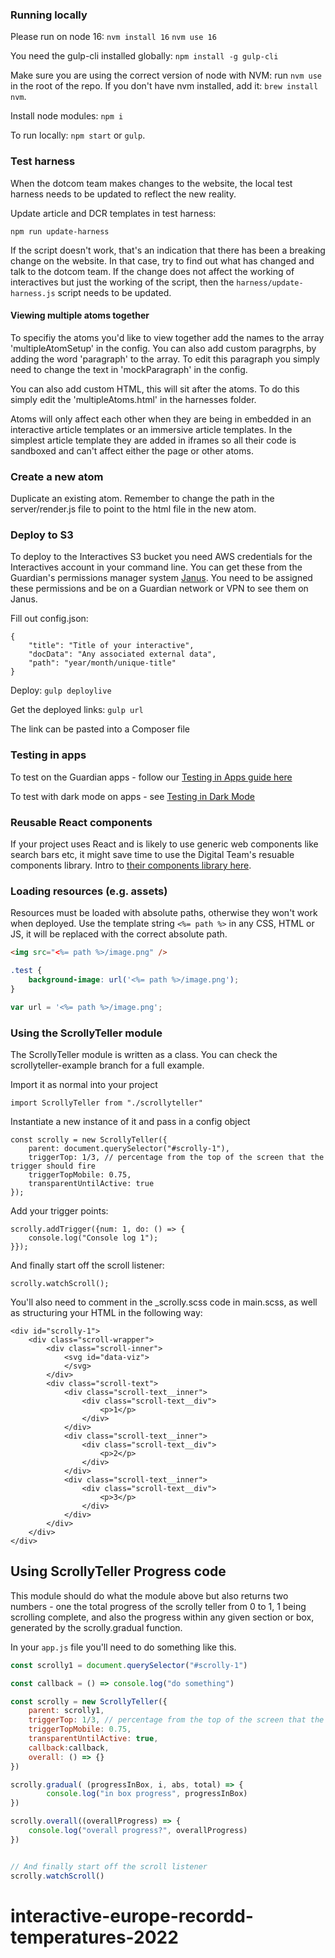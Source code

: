 ### Running locally

Please run on node 16: `nvm install 16` `nvm use 16`

You need the gulp-cli installed globally: `npm install -g gulp-cli`

Make sure you are using the correct version of node with NVM: run `nvm use` in the root of the repo. 
If you don't have nvm installed, add it: `brew install nvm`.

Install node modules: `npm i`

To run locally: `npm start` or `gulp`.  

### Test harness

When the dotcom team makes changes to the website, the local test harness needs to be updated to reflect the new reality.

Update article and DCR templates in test harness:

```
npm run update-harness
```

If the script doesn't work, that's an indication that there has been a breaking change on the website. In that case, try to find out what has changed and talk to the dotcom team. If the change does not affect the working of interactives but just the working of the script, then the `harness/update-harness.js` script needs to be updated.


#### Viewing multiple atoms together

To specifiy the atoms you'd like to view together add the names to the array 'multipleAtomSetup' in the config. You can also add custom paragrphs, by adding the word 'paragraph' to the array. To edit this paragraph you simply need to change the text in 'mockParagraph' in the config. 

You can also add custom HTML, this will sit after the atoms. To do this simply edit the 'multipleAtoms.html' in the harnesses folder.

Atoms will only affect each other when they are being in embedded in an interactive article templates or an immersive article templates. In the simplest article template they are added in iframes so all their code is sandboxed and can't affect either the page or other atoms.

### Create a new atom 

Duplicate an existing atom. Remember to change the path in the server/render.js file to point to the html file in the new atom. 

### Deploy to S3

To deploy to the Interactives S3 bucket you need AWS credentials for the Interactives account in your command line. You can get these from the Guardian's permissions manager system [Janus](https://janus.gutools.co.uk/). You need to be assigned these permissions and be on a Guardian network or VPN to see them on Janus. 

Fill out config.json:

```
{
    "title": "Title of your interactive",
    "docData": "Any associated external data",
    "path": "year/month/unique-title"
}
```

Deploy: `gulp deploylive`

Get the deployed links: `gulp url`

The link can be pasted into a Composer file 


### Testing in apps

To test on the Guardian apps - follow our 
[Testing in Apps guide here](https://github.com/guardian/interactive-atom-template-2019/blob/master/docs/guide-to-apps-testing.md)

To test with dark mode on apps - see [Testing in Dark Mode](https://github.com/guardian/interactive-atom-template-2019/blob/master/docs/dark-mode-in-apps.md)


### Reusable React components 

If your project uses React and is likely to use generic web components like search bars etc, it might save time to use the Digital Team's resuable components library. Intro to [their components library here](https://guardian.github.io/source/?path=/story/components--page).


### Loading resources (e.g. assets)

Resources must be loaded with absolute paths, otherwise they won't work when deployed.
Use the template string `<%= path %>` in any CSS, HTML or JS, it will be replaced
with the correct absolute path.

```html
<img src="<%= path %>/image.png" />
```

```css
.test {
    background-image: url('<%= path %>/image.png');
}
```

```js
var url = '<%= path %>/image.png';
```


### Using the ScrollyTeller module
The ScrollyTeller module is written as a class. You can check the scrollyteller-example branch for a full example.

Import it as normal into your project
```
import ScrollyTeller from "./scrollyteller"
```

Instantiate a new instance of it and pass in a config object
```
const scrolly = new ScrollyTeller({
    parent: document.querySelector("#scrolly-1"),
    triggerTop: 1/3, // percentage from the top of the screen that the trigger should fire
    triggerTopMobile: 0.75,
    transparentUntilActive: true
});
```

Add your trigger points:
```
scrolly.addTrigger({num: 1, do: () => {
    console.log("Console log 1");
}});
```

And finally start off the scroll listener:

```
scrolly.watchScroll();
```

You'll also need to comment in the _scrolly.scss code in main.scss, as well as structuring your HTML in the following way:
```
<div id="scrolly-1">
    <div class="scroll-wrapper">
        <div class="scroll-inner">
            <svg id="data-viz">
            </svg>
        </div>
        <div class="scroll-text">
            <div class="scroll-text__inner">
                <div class="scroll-text__div">
                    <p>1</p>
                </div>
            </div>
            <div class="scroll-text__inner">
                <div class="scroll-text__div"> 
                    <p>2</p>
                </div>
            </div>
            <div class="scroll-text__inner">
                <div class="scroll-text__div">
                    <p>3</p>
                </div>
            </div>
        </div>
    </div>
</div>
```

## Using ScrollyTeller Progress code 

This module should do what the module above but also returns two numbers - one the total progress of the scrolly teller from 0 to 1, 1 being scrolling complete, and also the progress within any given section or box, generated by the scrolly.gradual function.

In your `app.js` file you'll need to do something like this. 

```javascript
const scrolly1 = document.querySelector("#scrolly-1")

const callback = () => console.log("do something") 

const scrolly = new ScrollyTeller({
    parent: scrolly1,
    triggerTop: 1/3, // percentage from the top of the screen that the trigger should fire
    triggerTopMobile: 0.75,
    transparentUntilActive: true,
    callback:callback,
    overall: () => {}
})

scrolly.gradual( (progressInBox, i, abs, total) => {
        console.log("in box progress", progressInBox)
})

scrolly.overall((overallProgress) => {
    console.log("overall progress?", overallProgress)
})


// And finally start off the scroll listener
scrolly.watchScroll()

```
# interactive-europe-recordd-temperatures-2022
